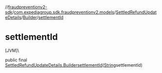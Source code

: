 //[fraudpreventionv2-sdk](../../../../index.md)/[com.expediagroup.sdk.fraudpreventionv2.models](../../index.md)/[SettledRefundUpdateDetails](../index.md)/[Builder](index.md)/[settlementId](settlement-id.md)

# settlementId

[JVM]\

public final [SettledRefundUpdateDetails.Builder](index.md)[settlementId](settlement-id.md)([String](https://docs.oracle.com/javase/8/docs/api/java/lang/String.html)settlementId)
